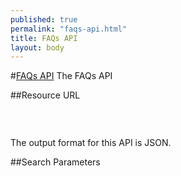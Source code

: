 ```yaml
---
published: true
permalink: "faqs-api.html"
title: FAQs API
layout: body
---
```


#<a href="faqs-api.html">FAQs API</a>
The FAQs API

##Resource URL

<a href=""><pre></pre></a>

</br>

The output format for this API is JSON.

##Search Parameters
